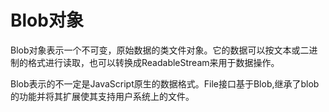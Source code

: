  

# Blob对象

Blob对象表示一个不可变，原始数据的类文件对象。它的数据可以按文本或二进制的格式进行读取，也可以转换成ReadableStream来用于数据操作。

Blob表示的不一定是JavaScript原生的数据格式。File接口基于Blob,继承了blob的功能并将其扩展使其支持用户系统上的文件。